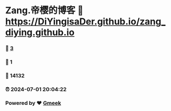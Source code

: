 # Zang.帝樱的博客 :link: https://DiYingisaDer.github.io/zang_diying.github.io 
### :page_facing_up: [3](https://DiYingisaDer.github.io/zang_diying.github.io/tag.html) 
### :speech_balloon: 1 
### :hibiscus: 14132 
### :alarm_clock: 2024-07-01 20:04:22 
### Powered by :heart: [Gmeek](https://github.com/Meekdai/Gmeek)
